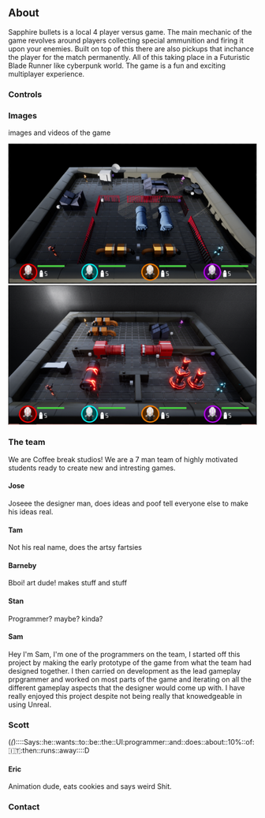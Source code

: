 ## About
Sapphire bullets is a local 4 player versus game. The main mechanic of the game revolves around players collecting special ammunition and firing it upon your enemies. Built on top of this there are also pickups that inchance the player for the match permanently. All of this taking place in a Futuristic Blade Runner like cyberpunk world. The game is a fun and exciting multiplayer experience.

### Controls


### Images
images and videos of the game

![Screenshot of the game](screenshot1.PNG)
![Screenshot of the game](screenshot2.PNG)

### The team
We are Coffee break studios!
We are a 7 man team of highly motivated students ready to create new and intresting games.

#### Jose
Joseee the designer man, does ideas and poof tell everyone else to make his ideas real.

#### Tam
Not his real name, does the artsy fartsies

#### Barneby
Bboi! art dude! makes stuff and stuff

#### Stan
Programmer? maybe? kinda?

#### Sam
Hey I'm Sam, I'm one of the programmers on the team, I started off this project by making the early prototype of the game from what the team had designed together. I then carried on development as the lead gameplay prpgrammer and worked on most parts of the game and iterating on all the different gameplay aspects that the designer would come up with. I have really enjoyed this project despite not being really that knowedgeable in using Unreal.

### Scott
(_(_)::::Says::he::wants::to::be::the::UI:programmer::and::does::about::10%::of::it::then::runs::away::::D

#### Eric
Animation dude, eats cookies and says weird Shit.

### Contact


